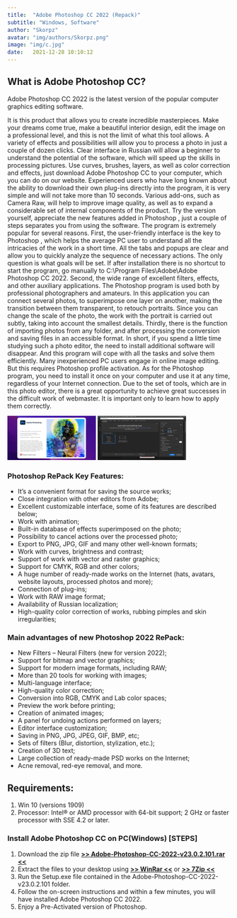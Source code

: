```yaml
---
title:  "Adobe Photoshop CC 2022 (Repack)"
subtitle: "Windows, Software"
author: "Skorpz"
avatar: "img/authors/Skorpz.png"
image: "img/c.jpg"
date:   2021-12-28 10:10:12
---
```


## What is Adobe Photoshop CC?

Adobe Photoshop CC 2022 is the latest version of the popular computer graphics editing software. 

It is this product that allows you to create incredible masterpieces. Make your dreams come true, make a beautiful interior design, edit the image on a professional level, and this is not the limit of what this tool allows. A variety of effects and possibilities will allow you to process a photo in just a couple of dozen clicks. Clear interface in Russian will allow a beginner to understand the potential of the software, which will speed up the skills in processing pictures.
Use curves, brushes, layers, as well as color correction and effects, just download Adobe Photoshop CC to your computer, which you can do on our website. Experienced users who have long known about the ability to download their own plug-ins directly into the program, it is very simple and will not take more than 10 seconds. Various add-ons, such as Camera Raw, will help to improve image quality, as well as to expand a considerable set of internal components of the product. Try the version yourself, appreciate the new features added in Photoshop , just a couple of steps separates you from using the software.
The program is extremely popular for several reasons. First, the user-friendly interface is the key to Photoshop , which helps the average PC user to understand all the intricacies of the work in a short time. All the tabs and popups are clear and allow you to quickly analyze the sequence of necessary actions. The only question is what goals will be set.
If after installation there is no shortcut to start the program, go manually to C:\Program Files\Adobe\Adobe Photoshop CC 2022.
Second, the wide range of excellent filters, effects, and other auxiliary applications. The Photoshop program is used both by professional photographers and amateurs. In this application you can connect several photos, to superimpose one layer on another, making the transition between them transparent, to retouch portraits. Since you can change the scale of the photo, the work with the portrait is carried out subtly, taking into account the smallest details.
Thirdly, there is the function of importing photos from any folder, and after processing the conversion and saving files in an accessible format. In short, if you spend a little time studying such a photo editor, the need to install additional software will disappear. And this program will cope with all the tasks and solve them efficiently.
Many inexperienced PC users engage in online image editing. But this requires Photoshop profile activation. As for the Photoshop program, you need to install it once on your computer and use it at any time, regardless of your Internet connection.
Due to the set of tools, which are in this photo editor, there is a great opportunity to achieve great successes in the difficult work of webmaster. It is important only to learn how to apply them correctly.

<img src="img/post/photoshop/Photoshop-CC.jpg" width="200" height="100">
<img src="img/post/photoshop/Photoshop-CC-Layout.jpg" width="200" height="100">

### Photoshop RePack Key Features:
- It’s a convenient format for saving the source works;
- Close integration with other editors from Adobe;
- Excellent customizable interface, some of its features are described below;
- Work with animation;
- Built-in database of effects superimposed on the photo;
- Possibility to cancel actions over the processed photo;
- Export to PNG, JPG, GIF and many other well-known formats;
- Work with curves, brightness and contrast;
- Support of work with vector and raster graphics;
- Support for CMYK, RGB and other colors;
- A huge number of ready-made works on the Internet (hats, avatars, website layouts, processed photos and more);
- Connection of plug-ins;
- Work with RAW image format;
- Availability of Russian localization;
- High-quality color correction of works, rubbing pimples and skin irregularities;

### Main advantages of new Photoshop 2022 RePack:
- New Filters – Neural Filters (new for version 2022);
- Support for bitmap and vector graphics;
- Support for modern image formats, including RAW;
- More than 20 tools for working with images;
- Multi-language interface;
- High-quality color correction;
- Conversion into RGB, CMYK and Lab color spaces;
- Preview the work before printing;
- Creation of animated images;
- A panel for undoing actions performed on layers;
- Editor interface customization;
- Saving in PNG, JPG, JPEG, GIF, BMP, etc;
- Sets of filters (Blur, distortion, stylization, etc.);
- Creation of 3D text;
- Large collection of ready-made PSD works on the Internet;
- Acne removal, red-eye removal, and more.

## Requirements: 
1. Win 10 (versions 1909)
2. Processor: Intel® or AMD processor with 64-bit support; 2 GHz or faster processor with SSE 4.2 or later.

### Install Adobe Photoshop CC on PC(Windows) [STEPS]
1. Download the zip file [**>> Adobe-Photoshop-CC-2022-v23.0.2.101.rar <<**]()
2. Extract the files to your desktop using [**>> WinRar <<**]() or [**>> 7Zip <<**]()
3. Run the Setup.exe file contained in the Adobe-Photoshop-CC-2022-v23.0.2.101 folder.
4. Follow the on-screen instructions and within a few minutes, you will have installed Adobe Photoshop CC 2022.
5. Enjoy a Pre-Activated version of Photoshop.
